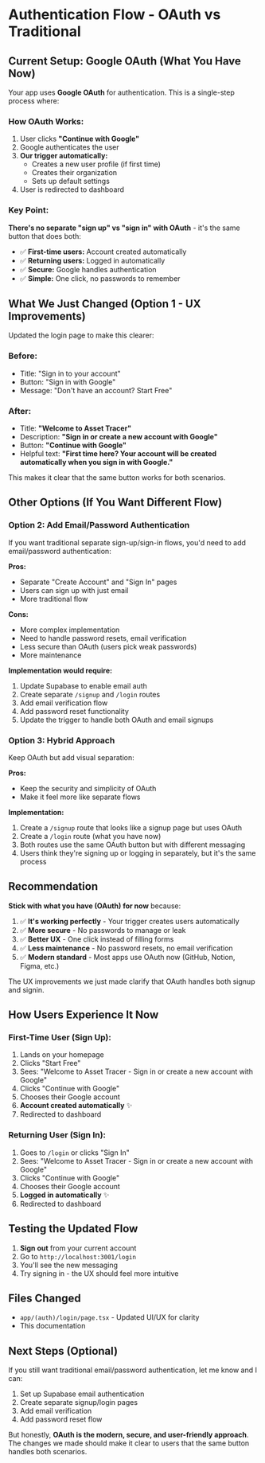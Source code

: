 # Authentication Flow - OAuth vs Traditional

## Current Setup: Google OAuth (What You Have Now)

Your app uses **Google OAuth** for authentication. This is a single-step process where:

### How OAuth Works:
1. User clicks **"Continue with Google"**
2. Google authenticates the user
3. **Our trigger automatically:**
   - Creates a new user profile (if first time)
   - Creates their organization
   - Sets up default settings
4. User is redirected to dashboard

### Key Point:
**There's no separate "sign up" vs "sign in" with OAuth** - it's the same button that does both:
- ✅ **First-time users:** Account created automatically
- ✅ **Returning users:** Logged in automatically
- ✅ **Secure:** Google handles authentication
- ✅ **Simple:** One click, no passwords to remember

## What We Just Changed (Option 1 - UX Improvements)

Updated the login page to make this clearer:

### Before:
- Title: "Sign in to your account"
- Button: "Sign in with Google"
- Message: "Don't have an account? Start Free"

### After:
- Title: **"Welcome to Asset Tracer"**
- Description: **"Sign in or create a new account with Google"**
- Button: **"Continue with Google"**
- Helpful text: **"First time here? Your account will be created automatically when you sign in with Google."**

This makes it clear that the same button works for both scenarios.

## Other Options (If You Want Different Flow)

### Option 2: Add Email/Password Authentication

If you want traditional separate sign-up/sign-in flows, you'd need to add email/password authentication:

**Pros:**
- Separate "Create Account" and "Sign In" pages
- Users can sign up with just email
- More traditional flow

**Cons:**
- More complex implementation
- Need to handle password resets, email verification
- Less secure than OAuth (users pick weak passwords)
- More maintenance

**Implementation would require:**
1. Update Supabase to enable email auth
2. Create separate `/signup` and `/login` routes
3. Add email verification flow
4. Add password reset functionality
5. Update the trigger to handle both OAuth and email signups

### Option 3: Hybrid Approach

Keep OAuth but add visual separation:

**Pros:**
- Keep the security and simplicity of OAuth
- Make it feel more like separate flows

**Implementation:**
1. Create a `/signup` route that looks like a signup page but uses OAuth
2. Create a `/login` route (what you have now)
3. Both routes use the same OAuth button but with different messaging
4. Users think they're signing up or logging in separately, but it's the same process

## Recommendation

**Stick with what you have (OAuth) for now** because:

1. ✅ **It's working perfectly** - Your trigger creates users automatically
2. ✅ **More secure** - No passwords to manage or leak
3. ✅ **Better UX** - One click instead of filling forms
4. ✅ **Less maintenance** - No password resets, no email verification
5. ✅ **Modern standard** - Most apps use OAuth now (GitHub, Notion, Figma, etc.)

The UX improvements we just made clarify that OAuth handles both signup and signin.

## How Users Experience It Now

### First-Time User (Sign Up):
1. Lands on your homepage
2. Clicks "Start Free"
3. Sees: "Welcome to Asset Tracer - Sign in or create a new account with Google"
4. Clicks "Continue with Google"
5. Chooses their Google account
6. **Account created automatically** ✨
7. Redirected to dashboard

### Returning User (Sign In):
1. Goes to `/login` or clicks "Sign In"
2. Sees: "Welcome to Asset Tracer - Sign in or create a new account with Google"
3. Clicks "Continue with Google"
4. Chooses their Google account
5. **Logged in automatically** ✨
6. Redirected to dashboard

## Testing the Updated Flow

1. **Sign out** from your current account
2. Go to `http://localhost:3001/login`
3. You'll see the new messaging
4. Try signing in - the UX should feel more intuitive

## Files Changed

- `app/(auth)/login/page.tsx` - Updated UI/UX for clarity
- This documentation

## Next Steps (Optional)

If you still want traditional email/password authentication, let me know and I can:
1. Set up Supabase email authentication
2. Create separate signup/login pages
3. Add email verification
4. Add password reset flow

But honestly, **OAuth is the modern, secure, and user-friendly approach**. The changes we made should make it clear to users that the same button handles both scenarios.

